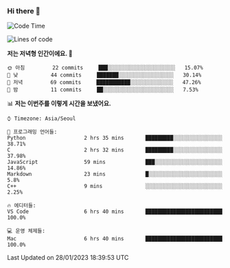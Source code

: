 ### Hi there 👋

<!--START_SECTION:waka-->
![Code Time](http://img.shields.io/badge/Code%20Time-62%20hrs%2058%20mins-blue)

![Lines of code](https://img.shields.io/badge/%EC%A0%80%EB%8A%94%20%EC%97%AC%ED%83%9C%EA%B9%8C%EC%A7%80%20-74%20Thousand%20%EC%A4%84%EC%9D%98%20%EC%BD%94%EB%93%9C%EB%A5%BC%20%EC%9E%91%EC%84%B1%ED%96%88%EC%96%B4%EC%9A%94.-blue)

**저는 저녁형 인간이에요. 🦉** 

```text
🌞 아침         22 commits     ███░░░░░░░░░░░░░░░░░░░░░░   15.07% 
🌆 낮　         44 commits     ███████░░░░░░░░░░░░░░░░░░   30.14% 
🌃 저녁         69 commits     ███████████░░░░░░░░░░░░░░   47.26% 
🌙 밤　         11 commits     ██░░░░░░░░░░░░░░░░░░░░░░░   7.53%

```


📊 **저는 이번주를 이렇게 시간을 보냈어요.** 

```text
⌚︎ Timezone: Asia/Seoul

💬 프로그래밍 언어들: 
Python                   2 hrs 35 mins       █████████░░░░░░░░░░░░░░░░   38.71% 
C                        2 hrs 32 mins       █████████░░░░░░░░░░░░░░░░   37.98% 
JavaScript               59 mins             ███░░░░░░░░░░░░░░░░░░░░░░   14.86% 
Markdown                 23 mins             █░░░░░░░░░░░░░░░░░░░░░░░░   5.8% 
C++                      9 mins              ░░░░░░░░░░░░░░░░░░░░░░░░░   2.25%

🔥 에디터들: 
VS Code                  6 hrs 40 mins       █████████████████████████   100.0%

💻 운영 체제들: 
Mac                      6 hrs 40 mins       █████████████████████████   100.0%

```


 Last Updated on 28/01/2023 18:39:53 UTC
<!--END_SECTION:waka-->
